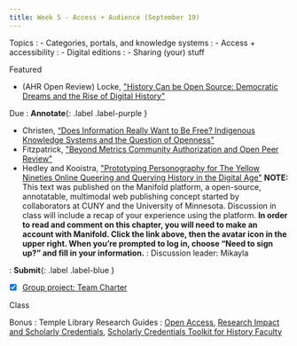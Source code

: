 ```yaml
---
title: Week 5 - Access + Audience (September 19)
---
```


Topics
: - Categories, portals, and knowledge systems
: - Access + accessibility
: - Digital editions
: - Sharing (your) stuff

Featured
- (AHR Open Review) Locke, ["History Can be Open Source: Democratic Dreams and the Rise of Digital History"](https://ahropenreview.com/)

Due
: **Annotate**{: .label .label-purple }
  - Christen, [“Does Information Really Want to Be Free? Indigenous Knowledge Systems and the Question of Openness"](https://github.com/HIST5152/pdfs/blob/main/Christen_DoesInformationReallyWanttobeFree.pdf?raw=true)
  - Fitzpatrick, ["Beyond Metrics Community Authorization and Open Peer Review"](https://github.com/HIST5152/pdfs/blob/main/Fitzpatrick_Beyond%20Metrics%20Community%20Authorization%20and%20Open%20Peer%20Review.pdf?raw=true)
  - Hedley and Kooistra, ["Prototyping Personography for The Yellow Nineties Online Queering and Querying History in the Digital Age"](https://dhdebates.gc.cuny.edu/read/untitled-4e08b137-aec5-49a4-83c0-38258425f145/section/8e224811-5779-4444-9dbf-011f71cb1d4b) **NOTE:** This text was published on the Manifold platform, a open-source, annotatable, multimodal web publishing concept started by collaborators at CUNY and the University of Minnesota. Discussion in class will include a recap of your experience using the platform. **In order to read and comment on this chapter, you will need to make an account with Manifold. Click the link above, then the avatar icon in the upper right. When you’re prompted to log in, choose “Need to sign up?” and fill in your information.**
: Discussion leader: Mikayla

: **Submit**{: .label .label-blue }
  - [x] [Group project: Team Charter](https://hist5152.github.io/fall22/assignments/#the-team-charter)


Class


Bonus
: Temple Library Research Guides
    : [Open Access](https://guides.temple.edu/openaccess), [Research Impact and Scholarly Credentials](https://guides.temple.edu/toolkit), [Scholarly Credentials Toolkit for History Faculty](https://guides.temple.edu/history_cred)